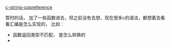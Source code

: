 [c-string-cppreference](https://en.cppreference.com/w/c/string/byte)

暂时的话， 加了一些函数进去，但之前没有去想，现在很多c的语法，都想着去看看汇编是怎么实现的， 比如：

+ 函数返回类型不匹配， 是怎么转换的
+ 